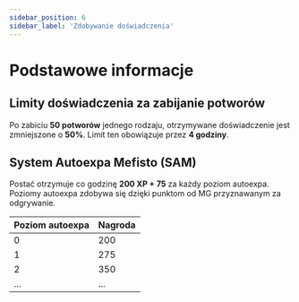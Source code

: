 ```yaml
---
sidebar_position: 6
sidebar_label: 'Zdobywanie doświadczenia'
---
```



# Podstawowe informacje

## Limity doświadczenia za zabijanie potworów

Po zabiciu **50 potworów** jednego rodzaju, otrzymywane doświadczenie jest zmniejszone o **50%**. Limit ten obowiązuje przez **4 godziny**.

## System Autoexpa Mefisto (SAM)

Postać otrzymuje co godzinę **200 XP + 75** za każdy poziom autoexpa.
Poziomy autoexpa zdobywa się dzięki punktom od MG przyznawanym za odgrywanie.

| Poziom autoexpa | Nagroda |
|-----------------|---------|
| 0               | 200     |
| 1               | 275     |
| 2               | 350     |
| ...             | ...     |